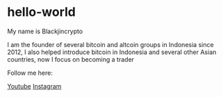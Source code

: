 # hello-world
My name is Blackjincrypto

I am the founder of several bitcoin and altcoin groups in Indonesia since 2012, I also helped introduce bitcoin in Indonesia and several other Asian countries, now I focus on becoming a trader

Follow me here:

[Youtube](https://www.youtube.com/blackjincrypto)
[Instagram](https://www.instagram.com/blackjin.crypto/)

